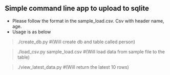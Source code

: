 Simple command line app to upload to sqlite
------
- Please follow the format in the sample_load.csv. Csv with header name, age.
- Usage is as below

> ./create_db.py #(Will create db and table called person)

> ./load_csv.py sample_load.csv #(Will load data from sample file to the table)

> ./view_latest_data.py #(Will return the latest 10 rows)
